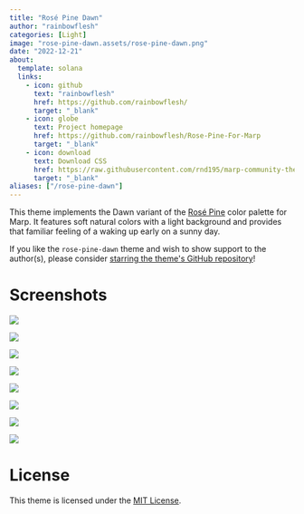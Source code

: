 ```yaml
---
title: "Rosé Pine Dawn"
author: "rainbowflesh"
categories: [Light]
image: "rose-pine-dawn.assets/rose-pine-dawn.png"
date: "2022-12-21"
about:
  template: solana
  links:
    - icon: github
      text: "rainbowflesh"
      href: https://github.com/rainbowflesh/
      target: "_blank"
    - icon: globe
      text: Project homepage
      href: https://github.com/rainbowflesh/Rose-Pine-For-Marp
      target: "_blank"
    - icon: download
      text: Download CSS
      href: https://raw.githubusercontent.com/rnd195/marp-community-themes/live/themes/rose-pine-dawn.css
      target: "_blank"
aliases: ["/rose-pine-dawn"]
---
```


This theme implements the Dawn variant of the [Rosé Pine](https://rosepinetheme.com/) color palette for Marp. It features soft natural colors with a light background and provides that familiar feeling of a waking up early on a sunny day.

If you like the `rose-pine-dawn` theme and wish to show support to the author(s), please consider [starring the theme's GitHub repository](https://github.com/rainbowflesh/Rose-Pine-For-Marp)!

# Screenshots

![](rose-pine-dawn.assets/rose-pine-dawn_page-0001.jpg)

![](rose-pine-dawn.assets/rose-pine-dawn_page-0002.jpg)

![](rose-pine-dawn.assets/rose-pine-dawn_page-0003.jpg)

![](rose-pine-dawn.assets/rose-pine-dawn_page-0004.jpg)

![](rose-pine-dawn.assets/rose-pine-dawn_page-0005.jpg)

![](rose-pine-dawn.assets/rose-pine-dawn_page-0006.jpg)

![](rose-pine-dawn.assets/rose-pine-dawn_page-0007.jpg)

![](rose-pine-dawn.assets/rose-pine-dawn_page-0008.jpg)

# License

This theme is licensed under the [MIT License](https://github.com/rainbowflesh/Rose-Pine-For-Marp/blob/master/license).